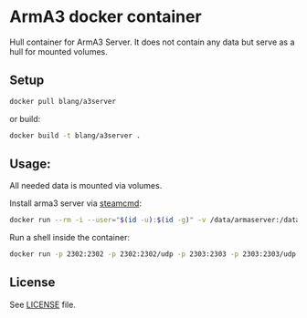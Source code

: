 ArmA3 docker container
=====

Hull container for ArmA3 Server. It does not contain any data but serve as a hull for mounted volumes.

Setup
-----

```bash
docker pull blang/a3server
```
or build:
```bash
docker build -t blang/a3server .

```

Usage:
-----

All needed data is mounted via volumes.

Install arma3 server via [steamcmd](https://github.com/blang/steamcmd-docker):

```bash
docker run --rm -i --user="$(id -u):$(id -g)" -v /data/armaserver:/data blang/steamcmd +login <USERNAME> <PASSWORD> +force_install_dir /data +app_update 233780 validate +quit

```

Run a shell inside the container:

```bash
docker run -p 2302:2302 -p 2302:2302/udp -p 2303:2303 -p 2303:2303/udp -p 2304:2304 -p 2304:2304/udp -p 2305:2305 -p 2305:2305/udp -v /data/armaserver:/armaserver -v /data/mods:/mods -v /data/mpmissions:/mpmissions -i -t blang/a3server /bin/bash
```

License
-----

See [LICENSE](LICENSE) file.